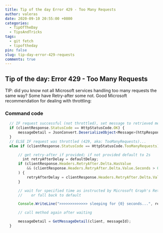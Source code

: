 ```yaml
---
title: Tip of the day Error 429 - Too Many Requests
author: valeras
date: 2020-09-10 20:55:00 +0800
categories:
  - TipOfTheDay
  - TipsAndTricks
tags:
  - git fetch
  - tipoftheday
pin: false
slug: tip-day-error-429-requests
comments: true
---
```


## Tip of the day: Error 429 - Too Many Requests

TIP: did you know not all Microsoft services handling too many requests the same way? Some have Retry-after some not. Good Microsoft recommendation for dealing with throttling:

### Command code

```typescript
  // IF request successful (not throttled), set message to retrieved message 
  if (clientResponse.StatusCode == HttpStatusCode.OK) {
      messageDetail = JsonConvert.DeserializeObject<Message>(httpResponseTask.Result);
  }
  // ELSE IF request was throttled (429, aka: TooManyRequests)... 
  else if (clientResponse.StatusCode == HttpStatusCode.TooManyRequests) {

      // get retry-after if provided; if not provided default to 2s 
        int retryAfterDelay = defaultDelay;
      if (clientResponse.Headers.RetryAfter.Delta.HasValue
          && (clientResponse.Headers.RetryAfter.Delta.Value.Seconds > 0)
      ) {
          retryAfterDelay = clientResponse.Headers.RetryAfter.Delta.Value.Seconds;
      }

      // wait for specified time as instructed by Microsoft Graph's Retry-After header, 
      //    or fall back to default   

      Console.WriteLine(">>>>>>>>>>>>> sleeping for {0} seconds...", retryAfterDelay); System.Threading.Thread.Sleep(retryAfterDelay * 1000);

      // call method again after waiting    

      messageDetail = GetMessageDetail(client, messageId);
  }
```
